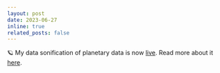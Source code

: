 ```yaml
---
layout: post
date: 2023-06-27
inline: true
related_posts: false
---
```


🪐 My data sonification of planetary data is now [live](/Solarsounds.js/). Read more about it [here](/curiosities/planet-sonification/).